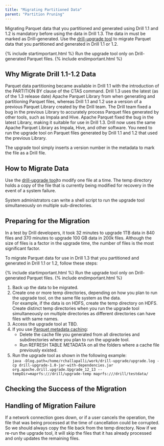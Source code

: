 ```yaml
---
title: "Migrating Partitioned Data"
parent: "Partition Pruning"
--- 
```


Migrating Parquet data that you partitioned and generated using Drill 1.1 and 1.2 is mandatory before using the data in Drill 1.3. The data in must be marked as Drill-generated. Use the [drill-upgrade tool](https://github.com/parthchandra/drill-upgrade) to migrate Parquet data that you partitioned and generated in Drill 1.1 or 1.2. 

{% include startimportant.html %} Run the upgrade tool only on Drill-generated Parquet files. {% include endimportant.html %}

<!-- as described in [DRILL-4070](https://issues.apache.org/jira/browse/DRILL-4070).  -->

## Why Migrate Drill 1.1-1.2 Data
Parquet data partitioning became available in Drill 1.1 with the introduction of the PARTITION BY clause of the CTAS command. Drill 1.3 uses the latest (as of the 1.3 release date) Apache Parquet Library from when generating and partitioning Parquet files, whereas Drill 1.1 and 1.2 use a version of a previous Parquet Library created by the Drill team. The Drill team fixed a bug in the previous Library to accurately process Parquet files generated by other tools, such as Impala and Hive. Apache Parquet fixed the bug in the latest Library, making it suitable for use in Drill 1.3. Drill now uses the same Apache Parquet Library as Impala, Hive, and other software. You need to run the upgrade tool on Parquet files generated by Drill 1.1 and 1.2 that used the previous Library. 

The upgrade tool simply inserts a version number in the metadata to mark the file as a Drill file. 

<!-- The bug fix eliminated the risk of inaccurate metadata that could cause incorrect results when querying Hive- and Pig-generated Parquet files. No such risk exists with Drill-generated Parquet files. Querying Drill-generated Parquet files, regardless of the Drill version, yields accurate results. Drill-generated Parquet files, regardless of the Drill release, contain accurate metadata. -->

## How to Migrate Data
Use the [drill-upgrade tool](https://github.com/parthchandra/drill-upgrade)to modify one file at a time. The temp directory holds a copy of the file that is currently being modified for recovery in the event of a system failure. 

System administrators can write a shell script to run the upgrade tool simultaneously on multiple sub-directories.

## Preparing for the Migration
In a test by Drill developers, it took 32 minutes to upgrade 1TB data in 840 files and
370 minutes to upgrade 100 GB data in 200k files. Although the size of files is a factor in the upgrade time, the number of files is the most significant factor.

To migrate Parquet data for use in Drill 1.3 that you partitioned and generated in Drill 1.1 or 1.2, follow these steps:

{% include startimportant.html %} Run the upgrade tool only on Drill-generated Parquet files. {% include endimportant.html %}

1. Back up the data to be migrated.  
2. Create one or more temp directories, depending on how you plan to run the upgrade tool, on the same file system as the data.  
   For example, if the data is on HDFS, create the temp directory on HDFS.
   Create distinct temp directories when you run the upgrade tool simultaneously on multiple directories as different directories can have files with same names.  
3. Access the upgrade tool at TBD.  
4. If you use [Parquet metadata caching]({{site.baseurl}}/docs/optimizing-parquet-metadata-reading/#how-to-trigger-generation-of-the-parquet-metadata-cache-file):  
   * Delete the cache file you generated from all directories and subdirectories where you plan to run the upgrade tool.  
   * Run REFRESH TABLE METADATA on all the folders where a cache file previously existed.  
5. Run the upgrade tool as shown in the following example:  
   `java -Dlog.path=/home/rchallapalli/work/drill-upgrade/upgrade.log -cp drill-upgrade-1.0-jar-with-dependencies.jar org.apache.drill.upgrade.Upgrade_12_13 --tempDir=maprfs:///drill/upgrade-temp maprfs:///drill/testdata/`

## Checking the Success of the Migration

## Handling of Migration Failure

If a network connection goes down, or if a user cancels the operation, the file that was being processed at the time of cancellation could be corrupted. So we should always copy the file back from the temp directory. Now if we re-run the upgrade tool, it will skip the files that it has already processed and only updates the remaining files.



